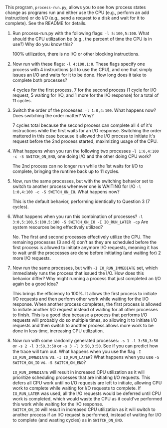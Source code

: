 This program, `process-run.py`, allows you to see how process states change as programs run and either use the CPU (e.g., perform an add instruction) or do I/O (e.g., send a request to a disk and wait for it to complete). See the README for details.

1. Run process-run.py with the following ﬂags: `-l 5:100,5:100`. What should the CPU utilization be (e.g., the percent of time the CPU is in use?) Why do you know this?

    100% utilization, there is no I/O or other blocking instructions.

2. Now run with these ﬂags: `-l 4:100,1:0`. These ﬂags specify one process with 4 instructions (all to use the CPU), and one that simply issues an I/O and waits for it to be done. How long does it take to complete both processes?

    4 cycles for the first process, 7 for the second process (1 cycle for I/O request, 5 waiting for I/O, and 1 more for the I/O response) for a total of 11 cycles.

3. Switch the order of the processes: `-l 1:0,4:100`. What happens now? Does switching the order matter? Why?

    7 cycles total because the second process can complete all 4 of it's instructions while the first waits for an I/O response. Switching the order mattered in this case because it allowed the I/O process to initiate it's request before the 2nd process started, maximizing usage of the CPU.

4. What happens when you run the following two processes `-l 1:0,4:100 -c -S SWITCH_ON_END`, one doing I/O and the other doing CPU work?

    The 2nd process can no longer run while the 1st waits for I/O to complete, bringing the runtime back up to 11 cycles.

5. Now, run the same processes, but with the switching behavior set to switch to another process whenever one is WAITING for I/O `-l 1:0,4:100 -c -S SWITCH_ON_IO`. What happens now?

    This is the default behavior, performing identically to Question 3 (7 cycles).

6. What happens when you run this combination of processes? `-l 3:0,5:100,5:100,5:100 -S SWITCH_ON_IO -I IO_RUN_LATER -cp` Are system resources being effectively utilized?

    No. The first and second processes effectively utilize the CPU. The remaining processes (3 and 4) don't as they are scheduled before the first process is allowed to initiate anymore I/O requests, meaning it has to wait until the proccesses are done before initiating (and waiting for) 2 more I/O requests.

7. Now run the same processes, but with `-I IO_RUN_IMMEDIATE` set, which immediately runs the process that issued the I/O. How does this behavior differ? Why might running a process that just completed an I/O again be a good idea?

    This brings the efficiency to 100%. It allows the first process to initiate I/O requests and then perform other work while waiting for the I/O response. When another process completes, the first process is allowed to initiate another I/O request instead of waiting for all other processes to finish. This is a good idea because a process that performs I/O requests will probably do so multiple times, so allowing it to initiate I/O requests and then switch to another process allows more work to be done in less time, increasing CPU utilization.

8. Now run with some randomly generated processes: `-s 1 -l 3:50,3:50` or `-s 2 -l 3:50,3:50` or `-s 3 -l 3:50,3:50`. See if you can predict how the trace will turn out. What happens when you use the ﬂag `-I IO_RUN_IMMEDIATE` vs. `-I IO_RUN_LATER`? What happens when you use `-S SWITCH_ON_IO` vs. `-S SWITCH_ON_END`?

    `IO_RUN_IMMEDIATE` will result in increased CPU utilization as it will prioritize scheduling processes that are initiating I/O requests. This defers all CPU work until no I/O requests are left to initiate, allowing CPU work to complete while waiting for I/O requests to complete. If `IO_RUN_LATER` was used, all the I/O requests would be deferred until CPU work is completed, which would waste the CPU as it could've performed this work while waiting for the I/O response.  
    `SWITCH_ON_IO` will result in increased CPU utilization as it will switch to another process if an I/O request is performed, instead of waiting for I/O to complete (and wasting cycles) as in `SWITCH_ON_END`.